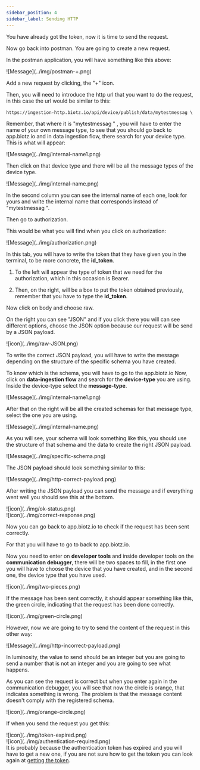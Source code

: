 ```yaml
---
sidebar_position: 4
sidebar_label: Sending HTTP
---
```


You have already got the token, now it is time to send the request.

Now go back into postman. You are going to create a new request.

In the postman application, you will have something like this above:

<div class="tutorial-image-container">
![Message](../img/postman-+.png)
</div>

Add a new request by clicking, the "+" icon. 

Then, you will need to introduce the http url that you want to do the request, in this case the url would be similar to this:

```
https://ingestion-http.biotz.io/api/device/publish/data/mytestmessag \
```

Remember, that where it is "mytestmessag \" , you will have to enter the name of your own message type, to see that you should go back to app.biotz.io and in data ingestion flow, there search for your device type.
This is what will appear:

<div class="tutorial-image-container">
![Message](../img/internal-name1.png)
</div>

Then click on that device type and there will be all the message types of the device type.

<div class="tutorial-image-container">
![Message](../img/internal-name.png)
</div>

In the second column you can see the internal name of each one, look for yours and write the internal name that corresponds instead of "mytestmessag \". 

Then go to authorization.

This would be what you will find when you click on authorization:

<div class="tutorial-image-container">
![Message](../img/authorization.png)
</div>

In this tab, you will have to write the token that they have given you in the terminal, to be more concrete, the **id_token**.

1. To the left will appear the type of token that we need for the authorization, which in this occasion is Bearer.
    
2. Then, on the right, will be a box to put the token obtained previously, remember that you have to type the **id_token**.


Now click on body and choose raw. 

On the right you can see "JSON" and if you click there you will can see different options, choose the JSON option because our request will be send by a JSON payload.

<div class="tutorial-image-container">
![icon](../img/raw-JSON.png)
</div>

To write the correct JSON payload, you will have to write the message depending on the structure of the specific schema you have created. 

To know which is the schema, you will have to go to the app.biotz.io Now, click on **data-ingestion flow** and search for the **device-type** you are using. Inside the device-type select the **message-type**.

<div class="tutorial-image-container">
![Message](../img/internal-name1.png)
</div>

After that on the right will be all the created schemas for that message type, select the one you are using.

<div class="tutorial-image-container">
![Message](../img/internal-name.png)
</div>

As you will see, your schema will look something like this, you should use the structure of that schema and the data to create the right JSON payload.

<div class="tutorial-image-container">
![Message](../img/specific-schema.png)
</div>

The JSON payload should look something similar to this:

<div class="tutorial-image-container">
![Message](../img/http-correct-payload.png)
</div>


After writing the JSON payload you can send the message and if everything went well you should see this at the bottom. 

<div class="tutorial-image-container">
![icon](../img/ok-status.png)
</div>

<div class="tutorial-image-container">
![icon](../img/correct-response.png)
</div>

Now you can go back to app.biotz.io to check if the request has been sent correctly.

For that you will have to go to back to app.biotz.io.

Now you need to enter on **developer tools** and inside developer tools on the **communication debugger**, there will be two spaces to fill, in the first one you will have to choose the device that you have created, and in the second one, the device type that you have used.

<div class="tutorial-image-container">
![icon](../img/two-pieces.png)
</div>


If the message has been sent correctly, it should appear something like this, the green circle, indicating that the request has been done correctly.

<div class="tutorial-image-container">
![icon](../img/green-circle.png)
</div>

However, now we are going to try to send the content of the request in this other way:

<div class="tutorial-image-container">
![Message](../img/http-incorrect-payload.png)
</div>

In luminosity, the value to send should be an integer but you are going to send a number that is not an integer and you are going to see what happens.



As you can see the request is correct but when you enter again in the communication debugger, you will see that now the circle is orange, that indicates something is wrong. 
The problem is that the message content doesn't comply with the registered schema.

<div class="tutorial-image-container">
![icon](../img/orange-circle.png)
</div>

If when you send the request you get this:

<div class="tutorial-image-container">
![icon](../img/token-expired.png)
</div>
<div class="tutorial-image-container">
![icon](../img/authentication-required.png)
</div> 
It is probably because the authentication token has expired and you will have to get a new one, if you are not sure how to get the token you can look again at <a href="/docs/Examples/POSTMAN/Getting the token" target="_self">getting the token</a>.


